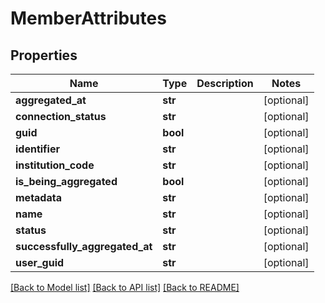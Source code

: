 # MemberAttributes

## Properties
Name | Type | Description | Notes
------------ | ------------- | ------------- | -------------
**aggregated_at** | **str** |  | [optional] 
**connection_status** | **str** |  | [optional] 
**guid** | **bool** |  | [optional] 
**identifier** | **str** |  | [optional] 
**institution_code** | **str** |  | [optional] 
**is_being_aggregated** | **bool** |  | [optional] 
**metadata** | **str** |  | [optional] 
**name** | **str** |  | [optional] 
**status** | **str** |  | [optional] 
**successfully_aggregated_at** | **str** |  | [optional] 
**user_guid** | **str** |  | [optional] 

[[Back to Model list]](../README.md#documentation-for-models) [[Back to API list]](../README.md#documentation-for-api-endpoints) [[Back to README]](../README.md)


